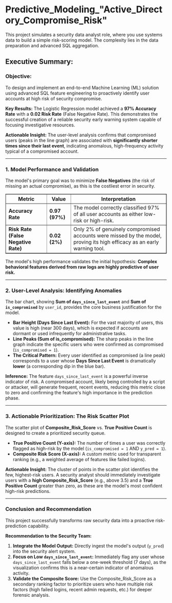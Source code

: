 <html lang="en">
<body>
  <h1>Predictive_Modeling_"Active_Directory_Compromise_Risk"</h1>
  <p>This project simulates a security data analyst role, where you use systems data to build a simple risk-scoring model. The complexity lies in the data preparation and advanced SQL aggregation.</p>

  <h2>Executive Summary:</h2>
  <h3><strong>Objective:</strong></h3>
  <p>To design and implement an end-to-end Machine Learning (ML) solution using advanced SQL feature engineering to proactively identify user accounts at high risk of security compromise.</p>

  <p><strong>Key Results:</strong> The Logistic Regression model achieved a <strong>97% Accuracy Rate</strong> with a <strong>0.02 Risk Rate</strong> (False Negative Rate). This demonstrates the successful creation of a reliable security early warning system capable of focusing investigative resources.</p>

  <p><strong>Actionable Insight:</strong> The user-level analysis confirms that compromised users (peaks in the line graph) are associated with <strong>significantly shorter times since their last event</strong>, indicating anomalous, high-frequency activity typical of a compromised account.</p>

  <hr>

  <h3>1. Model Performance and Validation</h3>
  <p>The model's primary goal was to minimize <strong>False Negatives</strong> (the risk of missing an actual compromise), as this is the costliest error in security.</p>

  <table border="1" cellpadding="4" cellspacing="0">
    <thead>
      <tr>
        <th>Metric</th>
        <th>Value</th>
        <th>Interpretation</th>
      </tr>
    </thead>
    <tbody>
      <tr>
        <td><strong>Accuracy Rate</strong></td>
        <td><strong>0.97 (97%)</strong></td>
        <td>The model correctly classified 97% of all user accounts as either low-risk or high-risk.</td>
      </tr>
      <tr>
        <td><strong>Risk Rate (False Negative Rate)</strong></td>
        <td><strong>0.02 (2%)</strong></td>
        <td>Only 2% of genuinely compromised accounts were missed by the model, proving its high efficacy as an early warning tool.</td>
      </tr>
    </tbody>
  </table>

  <p>The model's high performance validates the initial hypothesis: <strong>Complex behavioral features derived from raw logs are highly predictive of user risk.</strong></p>

  <hr>

  <h3>2. User-Level Analysis: Identifying Anomalies</h3>
  <p>The bar chart, showing <strong>Sum of <code>days_since_last_event</code></strong> and <strong>Sum of <code>is_compromised</code></strong> by <code>user_id</code>, provides the core business justification for the model.</p>

  <ul>
    <li><strong>Bar Height (Days Since Last Event):</strong> For the vast majority of users, this value is high (near 300 days), which is expected if accounts are dormant or used infrequently for administrative tasks.</li>
    <li><strong>Line Peaks (Sum of is_compromised):</strong> The sharp peaks in the line graph indicate the specific users who were confirmed as compromised (<code>is_compromised = 1</code>).</li>
    <li><strong>The Critical Pattern:</strong> Every user identified as compromised (a line peak) corresponds to a user whose <strong>Days Since Last Event</strong> is dramatically <strong>lower</strong> (a corresponding dip in the blue bar).</li>
  </ul>

  <p><strong>Inference:</strong> The feature <code>days_since_last_event</code> is a powerful inverse indicator of risk. A compromised account, likely being controlled by a script or attacker, will generate frequent, recent events, reducing this metric close to zero and confirming the feature's high importance in the prediction phase.</p>

  <hr>

  <h3>3. Actionable Prioritization: The Risk Scatter Plot</h3>
  <p>The scatter plot of <strong>Composite_Risk_Score</strong> vs. <strong>True Positive Count</strong> is designed to create a prioritized security queue.</p>

  <ul>
    <li><strong>True Positive Count (Y-axis):</strong> The number of times a user was correctly flagged as high-risk by the model (<code>is_compromised = 1</code> AND <code>y_pred = 1</code>).</li>
    <li><strong>Composite Risk Score (X-axis):</strong> A custom metric used for transparent ranking (e.g., a weighted average of features like failed logins).</li>
  </ul>

  <p><strong>Actionable Insight:</strong> The cluster of points in the scatter plot identifies the few, highest-risk users. A security analyst should immediately investigate users with a <strong>high Composite_Risk_Score</strong> (e.g., above 3.5) and a <strong>True Positive Count</strong> greater than zero, as these are the model's most confident high-risk predictions.</p>

  <hr>

  <h3>Conclusion and Recommendation</h3>
  <p>This project successfully transforms raw security data into a proactive risk-prediction capability.</p>

  <p><strong>Recommendation to the Security Team:</strong></p>
  <ol>
    <li><strong>Integrate the Model Output:</strong> Directly ingest the model's output (<code>y_pred</code>) into the security alert system.</li>
    <li><strong>Focus on Low <code>days_since_last_event</code>:</strong> Immediately flag any user whose <code>days_since_last_event</code> falls below a one-week threshold (7 days), as the visualization confirms this is a near-certain indicator of anomalous activity.</li>
    <li><strong>Validate the Composite Score:</strong> Use the Composite_Risk_Score as a secondary ranking factor to prioritize users who have multiple risk factors (high failed logins, recent admin requests, etc.) for deeper forensic analysis.</li>
  </ol>
</body>
</html>